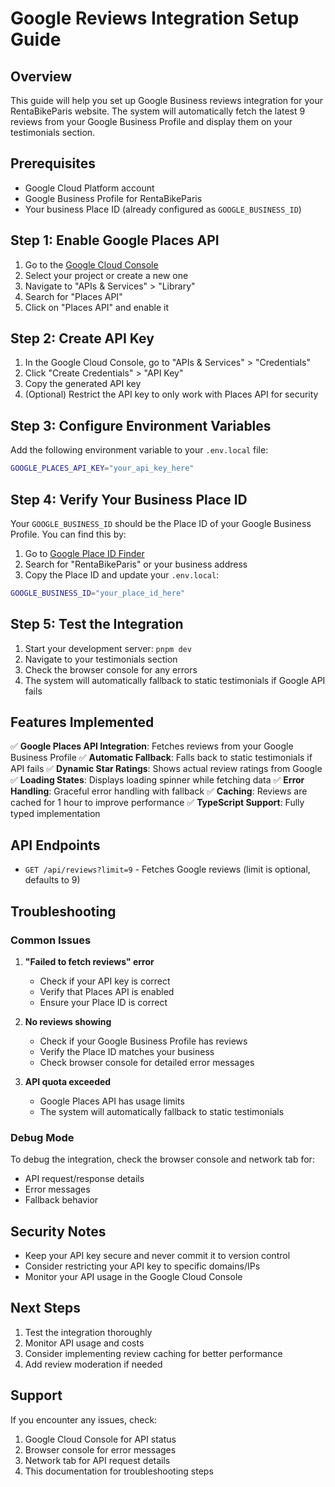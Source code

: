 # Google Reviews Integration Setup Guide

## Overview

This guide will help you set up Google Business reviews integration for your RentaBikeParis website. The system will automatically fetch the latest 9 reviews from your Google Business Profile and display them on your testimonials section.

## Prerequisites

- Google Cloud Platform account
- Google Business Profile for RentaBikeParis
- Your business Place ID (already configured as `GOOGLE_BUSINESS_ID`)

## Step 1: Enable Google Places API

1. Go to the [Google Cloud Console](https://console.cloud.google.com/)
2. Select your project or create a new one
3. Navigate to "APIs & Services" > "Library"
4. Search for "Places API"
5. Click on "Places API" and enable it

## Step 2: Create API Key

1. In the Google Cloud Console, go to "APIs & Services" > "Credentials"
2. Click "Create Credentials" > "API Key"
3. Copy the generated API key
4. (Optional) Restrict the API key to only work with Places API for security

## Step 3: Configure Environment Variables

Add the following environment variable to your `.env.local` file:

```bash
GOOGLE_PLACES_API_KEY="your_api_key_here"
```

## Step 4: Verify Your Business Place ID

Your `GOOGLE_BUSINESS_ID` should be the Place ID of your Google Business Profile. You can find this by:

1. Go to [Google Place ID Finder](https://developers.google.com/maps/documentation/places/web-service/place-id)
2. Search for "RentaBikeParis" or your business address
3. Copy the Place ID and update your `.env.local`:

```bash
GOOGLE_BUSINESS_ID="your_place_id_here"
```

## Step 5: Test the Integration

1. Start your development server: `pnpm dev`
2. Navigate to your testimonials section
3. Check the browser console for any errors
4. The system will automatically fallback to static testimonials if Google API fails

## Features Implemented

✅ **Google Places API Integration**: Fetches reviews from your Google Business Profile
✅ **Automatic Fallback**: Falls back to static testimonials if API fails
✅ **Dynamic Star Ratings**: Shows actual review ratings from Google
✅ **Loading States**: Displays loading spinner while fetching data
✅ **Error Handling**: Graceful error handling with fallback
✅ **Caching**: Reviews are cached for 1 hour to improve performance
✅ **TypeScript Support**: Fully typed implementation

## API Endpoints

- `GET /api/reviews?limit=9` - Fetches Google reviews (limit is optional, defaults to 9)

## Troubleshooting

### Common Issues

1. **"Failed to fetch reviews" error**

   - Check if your API key is correct
   - Verify that Places API is enabled
   - Ensure your Place ID is correct

2. **No reviews showing**

   - Check if your Google Business Profile has reviews
   - Verify the Place ID matches your business
   - Check browser console for detailed error messages

3. **API quota exceeded**
   - Google Places API has usage limits
   - The system will automatically fallback to static testimonials

### Debug Mode

To debug the integration, check the browser console and network tab for:

- API request/response details
- Error messages
- Fallback behavior

## Security Notes

- Keep your API key secure and never commit it to version control
- Consider restricting your API key to specific domains/IPs
- Monitor your API usage in the Google Cloud Console

## Next Steps

1. Test the integration thoroughly
2. Monitor API usage and costs
3. Consider implementing review caching for better performance
4. Add review moderation if needed

## Support

If you encounter any issues, check:

1. Google Cloud Console for API status
2. Browser console for error messages
3. Network tab for API request details
4. This documentation for troubleshooting steps

